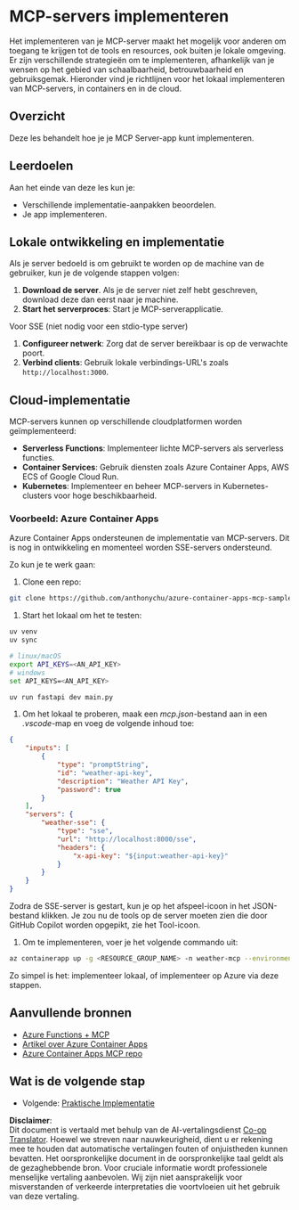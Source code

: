 <!--
CO_OP_TRANSLATOR_METADATA:
{
  "original_hash": "7816cc28f7ab9a54e31f9246429ffcd9",
  "translation_date": "2025-06-13T01:30:39+00:00",
  "source_file": "03-GettingStarted/09-deployment/README.md",
  "language_code": "nl"
}
-->
# MCP-servers implementeren

Het implementeren van je MCP-server maakt het mogelijk voor anderen om toegang te krijgen tot de tools en resources, ook buiten je lokale omgeving. Er zijn verschillende strategieën om te implementeren, afhankelijk van je wensen op het gebied van schaalbaarheid, betrouwbaarheid en gebruiksgemak. Hieronder vind je richtlijnen voor het lokaal implementeren van MCP-servers, in containers en in de cloud.

## Overzicht

Deze les behandelt hoe je je MCP Server-app kunt implementeren.

## Leerdoelen

Aan het einde van deze les kun je:

- Verschillende implementatie-aanpakken beoordelen.
- Je app implementeren.

## Lokale ontwikkeling en implementatie

Als je server bedoeld is om gebruikt te worden op de machine van de gebruiker, kun je de volgende stappen volgen:

1. **Download de server**. Als je de server niet zelf hebt geschreven, download deze dan eerst naar je machine.  
1. **Start het serverproces**: Start je MCP-serverapplicatie.

Voor SSE (niet nodig voor een stdio-type server)

1. **Configureer netwerk**: Zorg dat de server bereikbaar is op de verwachte poort.  
1. **Verbind clients**: Gebruik lokale verbindings-URL's zoals `http://localhost:3000`.

## Cloud-implementatie

MCP-servers kunnen op verschillende cloudplatformen worden geïmplementeerd:

- **Serverless Functions**: Implementeer lichte MCP-servers als serverless functies.  
- **Container Services**: Gebruik diensten zoals Azure Container Apps, AWS ECS of Google Cloud Run.  
- **Kubernetes**: Implementeer en beheer MCP-servers in Kubernetes-clusters voor hoge beschikbaarheid.

### Voorbeeld: Azure Container Apps

Azure Container Apps ondersteunen de implementatie van MCP-servers. Dit is nog in ontwikkeling en momenteel worden SSE-servers ondersteund.

Zo kun je te werk gaan:

1. Clone een repo:

  ```sh
  git clone https://github.com/anthonychu/azure-container-apps-mcp-sample.git
  ```

1. Start het lokaal om het te testen:

  ```sh
  uv venv
  uv sync

  # linux/macOS
  export API_KEYS=<AN_API_KEY>
  # windows
  set API_KEYS=<AN_API_KEY>

  uv run fastapi dev main.py
  ```

1. Om het lokaal te proberen, maak een *mcp.json*-bestand aan in een *.vscode*-map en voeg de volgende inhoud toe:

  ```json
  {
      "inputs": [
          {
              "type": "promptString",
              "id": "weather-api-key",
              "description": "Weather API Key",
              "password": true
          }
      ],
      "servers": {
          "weather-sse": {
              "type": "sse",
              "url": "http://localhost:8000/sse",
              "headers": {
                  "x-api-key": "${input:weather-api-key}"
              }
          }
      }
  }
  ```

  Zodra de SSE-server is gestart, kun je op het afspeel-icoon in het JSON-bestand klikken. Je zou nu de tools op de server moeten zien die door GitHub Copilot worden opgepikt, zie het Tool-icoon.

1. Om te implementeren, voer je het volgende commando uit:

  ```sh
  az containerapp up -g <RESOURCE_GROUP_NAME> -n weather-mcp --environment mcp -l westus --env-vars API_KEYS=<AN_API_KEY> --source .
  ```

Zo simpel is het: implementeer lokaal, of implementeer op Azure via deze stappen.

## Aanvullende bronnen

- [Azure Functions + MCP](https://learn.microsoft.com/en-us/samples/azure-samples/remote-mcp-functions-dotnet/remote-mcp-functions-dotnet/)
- [Artikel over Azure Container Apps](https://techcommunity.microsoft.com/blog/appsonazureblog/host-remote-mcp-servers-in-azure-container-apps/4403550)
- [Azure Container Apps MCP repo](https://github.com/anthonychu/azure-container-apps-mcp-sample)

## Wat is de volgende stap

- Volgende: [Praktische Implementatie](/04-PracticalImplementation/README.md)

**Disclaimer**:  
Dit document is vertaald met behulp van de AI-vertalingsdienst [Co-op Translator](https://github.com/Azure/co-op-translator). Hoewel we streven naar nauwkeurigheid, dient u er rekening mee te houden dat automatische vertalingen fouten of onjuistheden kunnen bevatten. Het oorspronkelijke document in de oorspronkelijke taal geldt als de gezaghebbende bron. Voor cruciale informatie wordt professionele menselijke vertaling aanbevolen. Wij zijn niet aansprakelijk voor misverstanden of verkeerde interpretaties die voortvloeien uit het gebruik van deze vertaling.